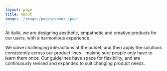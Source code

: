 ```yaml
---
layout: page
title: About
image: '/images/pages/about.jpeg'
---
```



<!-- <img align="left" width="200" src="/images/pages/italki_sketch.png"> -->

At italki, we are designing aesthetic, empathetic and creative products for our users, with a harmonious experience.

We solve challenging interactions at the outset, and then apply the solutions consistently across our product lines - making sure people only have to learn them once. Our guidelines have space for flexibility, and are continuously revised and expanded to suit changing product needs.
